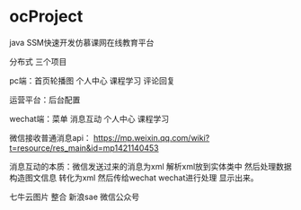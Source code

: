 # ocProject

java SSM快速开发仿慕课网在线教育平台

分布式 三个项目

pc端：首页轮播图 个人中心 课程学习 评论回复 

运营平台：后台配置

wechat端：菜单 消息互动 个人中心 课程学习

微信接收普通消息api：
https://mp.weixin.qq.com/wiki?t=resource/res_main&id=mp1421140453

消息互动的本质：微信发送过来的消息为xml 解析xml放到实体类中 然后处理数据
构造图文信息 转化为xml 然后传给wechat  wechat进行处理 显示出来。

七牛云图片 整合
新浪sae
微信公众号